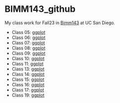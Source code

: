 # BIMM143_github
My class work for Fall23 in [Bimm143](https://bioboot.github.io/bimm143_F23/) at UC San Diego. 

- Class 05: [ggplot](https://github.com/Abzael/BIMM143_github/blob/main/Class05/Class05.pdf)
- Class 06: [ggplot](https://github.com/Abzael/BIMM143_github/blob/main/Class%2006/Untitled.pdf)
- Class 07: [ggplot](https://github.com/Abzael/BIMM143_github/blob/main/Class%2007%20-%20Bimm%20143/Class07.pdf)
- Class 08: [ggplot](https://github.com/Abzael/BIMM143_github/blob/main/Class%2008/Untitled.pdf)
- Class 09: [ggplot](https://github.com/Abzael/BIMM143_github/blob/main/Class%2009/Class09_Halloween.pdf)
- Class 10: [ggplot](https://github.com/Abzael/BIMM143_github/blob/main/Class/Class05.pdf)
- Class 11: [ggplot](https://github.com/Abzael/BIMM143_github/blob/main/Class05/Class05.pdf)
- Class 13: [ggplot](https://github.com/Abzael/BIMM143_github/blob/main/Class05/Class05.pdf)
- Class 14: [ggplot](https://github.com/Abzael/BIMM143_github/blob/main/BIMM%20143%20Class%2014/RNA-Seq-Analysis.pdf)
- Class 15: [ggplot](https://github.com/Abzael/BIMM143_github/blob/main/Class05/Class05.pdf)
- Class 16: [ggplot](https://github.com/Abzael/BIMM143_github/blob/main/Class05/Class05.pdf)
- Class 17: [ggplot](https://github.com/Abzael/BIMM143_github/blob/main/Class05/Class05.pdf)
- Class 19: [ggplot](https://github.com/Abzael/BIMM143_github/blob/main/Class05/Class05.pdf)

